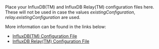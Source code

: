 Place your InfluxDB(TM) and InfluxDB Relay(TM) configuration files here. These will not be used in case the values *existingConfiguration*, *relay.existingConfiguration* are used.

More information can be found in the links below:

- [InfluxDB(TM) Configuration File](https://github.com/bitnami/bitnami-docker-influxdb#configuration-file)
- [InfluxDB Relay(TM) Configuration File](https://github.com/bitnami/bitnami-docker-influxdb-relay#configuration)
